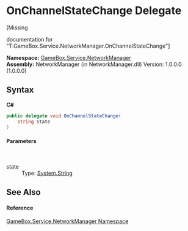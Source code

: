 # OnChannelStateChange Delegate
 

\[Missing <summary> documentation for "T:GameBox.Service.NetworkManager.OnChannelStateChange"\]

**Namespace:**&nbsp;<a href="e92cd5f6-6868-30a4-62ef-776833ad32a3">GameBox.Service.NetworkManager</a><br />**Assembly:**&nbsp;NetworkManager (in NetworkManager.dll) Version: 1.0.0.0 (1.0.0.0)

## Syntax

**C#**<br />
``` C#
public delegate void OnChannelStateChange(
	string state
)
```


#### Parameters
&nbsp;<dl><dt>state</dt><dd>Type: <a href="http://msdn2.microsoft.com/zh-cn/library/s1wwdcbf" target="_blank">System.String</a><br /></dd></dl>

## See Also


#### Reference
<a href="e92cd5f6-6868-30a4-62ef-776833ad32a3">GameBox.Service.NetworkManager Namespace</a><br />